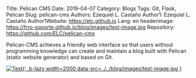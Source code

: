 Title: Pelican CMS
Date: 2019-04-07
Category: Blogs
Tags: Git, Flask, Pelican
Slug: pelican-cms
Authors: Ezequiel L. Castaño
Author1: Ezequiel L. Castaño
Author1Website: https://elc.github.io
Lang: en
headerimage: https://frro-soporte.github.io/blog/images/test-image.jpg
Repository: https://github.com/ELC/pelican-cms

Pelican-CMS achieves a friendly web interface so that users without programming knowledge can create and maintain a blog built with Pelican (static website generator) and based on Git.

<!-- PELICAN_END_SUMMARY -->

[![Test]({attach}images/test-image-thumbnail.jpg){: .b-lazy width=2000 data-src=../../blog/images/test-image.jpg }](../../blog/images/test-image.jpg)